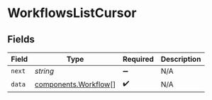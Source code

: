 # WorkflowsListCursor


## Fields

| Field                                                        | Type                                                         | Required                                                     | Description                                                  |
| ------------------------------------------------------------ | ------------------------------------------------------------ | ------------------------------------------------------------ | ------------------------------------------------------------ |
| `next`                                                       | *string*                                                     | :heavy_minus_sign:                                           | N/A                                                          |
| `data`                                                       | [components.Workflow](../../models/components/workflow.md)[] | :heavy_check_mark:                                           | N/A                                                          |